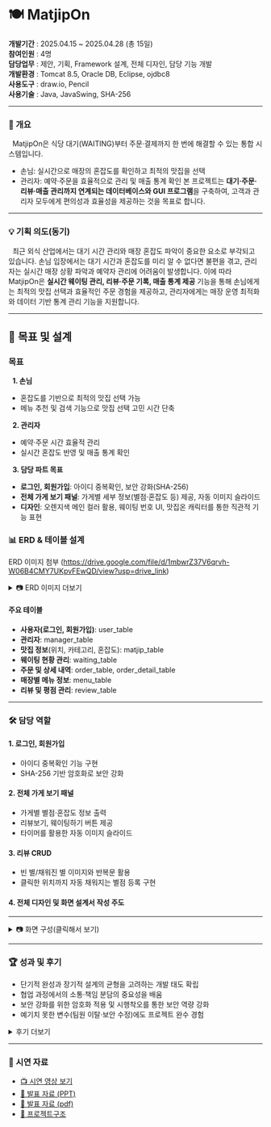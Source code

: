 # 🍽️ MatjipOn

**개발기간** : ﻿﻿2025.04.15 ~ 2025.04.28 (총 15일)  
**참여인원** : 4명  
**담당업무** : ﻿﻿제안, 기획, Framework 설계, 전체 디자인, 담당 기능 개발  
**개발환경** : Tomcat 8.5, Oracle DB, Eclipse, ojdbc8  
**사용도구** : ﻿draw.io, Pencil  
**사용기술** : ﻿Java, JavaSwing, SHA-256    

---

### 📖 개요
&nbsp;&nbsp;﻿﻿MatjipOn은 식당 대기(WAITING)부터 주문·결제까지 한 번에 해결할 수 있는 통합 시스템입니다. 
- 손님: 실시간으로 매장의 혼잡도를 확인하고 최적의 맛집을 선택
- 관리자: 예약·주문을 효율적으로 관리 및 매출 통계 확인
본 프로젝트는 **대기·주문·리뷰·매출 관리까지 연계되는 데이터베이스와 GUI 프로그램**을 구축하여, 고객과 관리자 모두에게 편의성과 효율성을 제공하는 것을 목표로 합니다.


---

### 💡 기획 의도(동기)
﻿&nbsp;&nbsp;최근 외식 산업에서는 대기 시간 관리와 매장 혼잡도 파악이 중요한 요소로 부각되고 있습니다. 손님 입장에서는 대기 시간과 혼잡도를 미리 알 수 없다면 불편을 겪고, 관리자는 실시간 매장 상황 파악과 예약자 관리에 어려움이 발생합니다. 이에 따라 MatjipOn은 **실시간 웨이팅 관리, 리뷰·주문 기록, 매출 통계 제공** 기능을 통해 손님에게는 최적의 맛집 선택과 효율적인 주문 경험을 제공하고, 관리자에게는 매장 운영 최적화와 데이터 기반 통계 관리 기능을 지원합니다.

---

## 🎯 목표 및 설계
### 목표
&nbsp;&nbsp;**1. 손님**
- ﻿혼잡도를 기반으로 최적의 맛집 선택 가능
- 메뉴 추천 및 검색 기능으로 맛집 선택 고민 시간 단축  

&nbsp;&nbsp;**2. 관리자**
- 예약·주문 시간 효율적 관리
- 실시간 혼잡도 반영 및 매출 통계 확인 
  
&nbsp;&nbsp;**3. 담당 파트 목표**  
- **로그인, 회원가입**: 아이디 중복확인, 보안 강화(SHA-256)
- **전체 가게 보기 패널**: 가게별 세부 정보(별점·혼잡도 등) 제공, 자동 이미지 슬라이드
- **디자인**: 오렌지색 메인 컬러 활용, 웨이팅 번호 UI, 맛집온 캐릭터를 통한 직관적 기능 표현

### 📊 ERD & 테이블 설계
ERD 이미지 첨부 (https://drive.google.com/file/d/1mbwrZ37V6qrvh-W06B4CMY7UKpvFEwQD/view?usp=drive_link)

<details>
<summary>📷 ERD 이미지 더보기</summary>
  
<img width="852" height="792" alt="image" src="https://github.com/user-attachments/assets/a236bd0b-6a02-4f21-aad2-44c0baa42585" />


</details>

#### 주요 테이블  
- **사용자(로그인, 회원가입)**: user_table
- ﻿**관리자**: manager_table
- **맛집 정보**(위치, 카테고리, 혼잡도): matjip_table
- **웨이팅 현황 관리**: waiting_table
- **주문 및 상세 내역**: order_table, order_detail_table
- **매장별 메뉴 정보**: menu_table
- **리뷰 및 평점 관리**: review_table

---

### 🛠️ 담당 역할
#### 1. 로그인, 회원가입
- 아이디 중복확인 기능 구현  
- SHA-256 기반 암호화로 보안 강화

#### 2. 전체 가게 보기 패널
- 가게별 별점·혼잡도 정보 출력
- 리뷰보기, 웨이팅하기 버튼 제공
- 타이머를 활용한 자동 이미지 슬라이드

#### 3. 리뷰 CRUD
- 빈 별/채워진 별 이미지와 반복문 활용
- 클릭한 위치까지 자동 채워지는 별점 등록 구현

#### 4. 전체 디자인 및 화면 설계서 작성 주도

---

<details>
<summary>📷 화면 구성(클릭해서 보기)</summary>

|구분| 화면 | 미리보기 |
|----------|----------|----------|
|공통| 메인(시작화면) | <img width="411" height="414" alt="화면 캡처 2025-09-17 155531" src="https://github.com/user-attachments/assets/9e85b30e-98ba-46fa-8dae-6bce3c4ac18b" />
|공통| 챗봇 | <img width="920" height="566" alt="image" src="https://github.com/user-attachments/assets/b112571a-50b4-4902-8a6d-3db6e1b62f9f" /> |
|공통| 회원가입 | <img width="247" height="324" alt="그림" src="https://github.com/user-attachments/assets/deffd1c5-df4f-440a-b17a-48cbd1973e92" /> |
|공통| 로그인 | <img width="373" height="336" alt="화면 캡처 2025-09-17 155224" src="https://github.com/user-attachments/assets/b52fd8f3-e0a4-403b-88a6-8c53e3fccaa0" /> |
|유저| 맛집검색 |<img width="439" height="416" alt="search" src="https://github.com/user-attachments/assets/fa858c8c-8f78-4688-9daf-176baf461c26" /> |
|유저| 가게 패널 | <img width="345" height="317" alt="그림2" src="https://github.com/user-attachments/assets/e905db0c-979e-4420-82bd-2861ff77f0c6" /> |
|유저| 리뷰보기 | <img width="437" height="413" alt="리뷰보기" src="https://github.com/user-attachments/assets/2982dec5-6310-4470-a90f-eb5756186bca" /> |
|유저| 혼잡도 분류 | <img width="367" height="357" alt="image" src="https://github.com/user-attachments/assets/2e419845-7175-4f05-99d3-1780fda74daa" /> |
|유저| 혼잡도 낮은 가게 |<img width="373" height="328" alt="nowaiting" src="https://github.com/user-attachments/assets/87859414-2fce-4e78-89c6-29baf886be3c" /> |
|유저| 혼잡도 높은 가게 | <img width="376" height="332" alt="image" src="https://github.com/user-attachments/assets/a642a7e3-c24f-4eff-a375-8be596c861f9" /> |
|유저| 웨이팅 대기 번호| <img width="413" height="337" alt="image" src="https://github.com/user-attachments/assets/17aba6ea-292e-4a7f-a757-7a7befe500cb" /> |
|유저| 키오스크 |<img width="488" height="490" alt="image" src="https://github.com/user-attachments/assets/45a3746e-4ded-48ab-9787-1fa67d0524f2" /> |
|유저| 리뷰작성 | <img width="328" height="308" alt="review" src="https://github.com/user-attachments/assets/d198fbda-a9fd-4e53-8e1e-15d26da137e3" /> |
|관리자| 메인 | <img width="373" height="320" alt="image" src="https://github.com/user-attachments/assets/b2f3dc57-3a98-43eb-b8e1-182d978230e0" /> |
|관리자| 예약명단관리| <img width="369" height="338" alt="image" src="https://github.com/user-attachments/assets/42e4813c-c71c-4248-845e-c625709c7c8e" /> |
|관리자| 가게 혼잡도 제출| <img width="374" height="323" alt="image" src="https://github.com/user-attachments/assets/36479bd2-71a3-4769-8608-3906f2b2f193" /> |
|관리자| 리뷰관리(삭제)| <img width="374" height="331" alt="image" src="https://github.com/user-attachments/assets/5cdd678b-a44e-47e6-afe2-e9caf506985a" /> |
|관리자| 매출 차트| <img width="545" height="269" alt="image" src="https://github.com/user-attachments/assets/0db0ecf4-325c-425c-9340-842e4f80d70e" /> |

</details>

---
###  🏆 성과 및 후기  

- ﻿단기적 완성과 장기적 설계의 균형을 고려하는 개발 태도 확립
- 협업 과정에서의 소통·책임 분담의 중요성을 배움
- 보안 강화를 위한 암호화 적용 및 시행착오를 통한 보안 역량 강화
- 예기치 못한 변수(팀원 이탈·보안 수정)에도 프로젝트 완수 경험

<details>
<summary> 후기 더보기 </summary>


- **단기적 완성과 장기적 설계의 균형**  
 이번 프로젝트는 단순히 기능 구현을 넘어서 ‘설계의 중요성’을 깊이 체감할 수 있었던 경험이었습니다. 초기에는 짧은 개발 기간에 맞춰 일단 돌아가는 기능을 만드는 데 집중했습니다. 그러나 예상치 못한 변수들이 발생하면서, 기능 확장성과 유지보수성을 고려하지 않은 구조가 큰 한계로 다가왔습니다. 특히 팀원 이탈과 같은 상황을 마주하며, 초기 설계 단계에서 충분한 고민과 토론이 얼마나 중요한지 깨달았습니다.  

 - **팀워크와 소통의 중요성**  
 이번 프로젝트는 5명에서 시작했지만, 마감 며칠을 남기고 키오스크 담당 팀원이 갑작스럽게 프로젝트에서 이탈하는 상황이 있었습니다. 이로 인해 기존에 맡았던 로그인·회원가입·리뷰·전체 가게 보기 기능 외에도 전체 디자인을 혼자 담당해야 했습니다. 그 과정에서 ‘정기적인 회의와 진행 상황 공유가 얼마나 중요한지’ 절실히 느꼈습니다. 만약 프로젝트 초반부터 회의를 자주 하고 진행 상황을 자주 확인했더라면, 키오스크 파트가 전혀 진행되지 않았다는 사실을 더 일찍 알 수 있었을 것입니다. 이 경험은 단순히 기술 구현을 넘어서 협업에서의 소통과 책임 분담의 중요성을 크게 일깨워주었습니다.  

- **보안 강화의 필요성과 시행착오**  
 로그인과 회원가입 기능을 구현하는 과정에서, 단순 비밀번호 저장 방식이 보안에 취약하다는 것을 뒤늦게 인지했습니다. 프로젝트 막바지에야 SHA-256 기반 암호화를 적용해야 한다는 것을 알게 되었고, 이미 완성된 기능을 수정,재구현하는 과정이 쉽지 않았습니다. 하지만 이 과정 덕분에 보안의 중요성을 상기할 수 있었고, 앞으로는 보안 요소를 설계 단계에서 반드시 반영해야 한다는 것을 배웠습니다.  

- **성장과 다짐**  
 이번 프로젝트는 단순히 기능을 구현하는 것보다, 구조적 유연성과 확장 가능성, 그리고 협업을 위한 소통이 얼마나 중요한지를 직접 경험하게 해주었습니다. 원 이탈과 보안 수정과 같은 예기치 못한 변수에도 흔들리지 않고 프로젝트를 끝까지 완성하면서, 어떤 상황에서도 문제를 극복할 수 있다는 큰 자신감을 얻을 수 있었습니다. 앞으로 어떤 프로젝트를 진행하더라도, 기능 구현에만 급급하지 않고 보안·설계·협업을 균형 있게 고려하는 개발자가 되겠습니다.  

</details>

---


### 🎥 시연 자료
- [📺 시연 영상 보기](https://drive.google.com/file/d/1lSWYNHV9kJANvjJrqIInbxqLYHIjKuM-/view?usp=drive_link)  
- [📑 발표 자료 (PPT)](https://docs.google.com/presentation/d/1ms1hkvLDY_hu3FNzEarMtOYfxNFplxFr/edit?usp=drive_link&ouid=115939005204624444347&rtpof=true&sd=true)
- [📑 발표 자료 (pdf)](https://drive.google.com/file/d/1bL0K-vIi_lLyBNwso5pxb3l4nOcuLGCB/view?usp=drive_link)
- [📑 프로젝트구조](https://drive.google.com/file/d/1kkFwaDGUCvDnTuzZv3GktcXp3-Gdc9SD/view?usp=drive_link)
